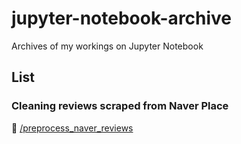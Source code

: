 # jupyter-notebook-archive
Archives of my workings on Jupyter Notebook

## List
### Cleaning reviews scraped from Naver Place
📁 [/preprocess_naver_reviews](https://github.com/choi-jiwoo/jupyter-notebook-archive/tree/master/preprocess_naver_reviews)
